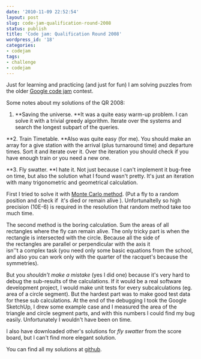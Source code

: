 ```yaml
---
date: '2010-11-09 22:52:54'
layout: post
slug: code-jam-qualification-round-2008
status: publish
title: 'Code jam: Qualification Round 2008'
wordpress_id: '18'
categories:
- codejam
tags:
- challenge
- codejam
---
```


Just for learning and practicing (and just for fun) I am solving puzzles from the older [Google code jam](http://code.google.com/codejam/) contest.




Some notes about my solutions of the QR 2008:




1. **Saving the universe. **It was a quite easy warm-up problem. I can solve it with a trivial greedy algorithm. Iterate over the systems and search the longest subpart of the queries.




**2. Train Timetable. **Also was quite easy (for me). You should make an array for a give station with the arrival (plus turnaround time) and departure times. Sort it and iterate over it. Over the iteration you should check if you have enough train or you need a new one.




**3. Fly swatter. **I hate it. Not just because I can't implement it bug-free on time, but also the solution what I found wasn't pretty. It's just an iteration with many trigonometric and geometrical calculation.




First I tried to solve it with [Monte Carlo method](http://en.wikipedia.org/wiki/Monte_carlo_method). (Put a fly to a random position and check if  it's died or remain alive ). Unfortunaltelly so high precision (10E-6) is required in the resolution that random method take too much time.




The second method is the boring calculation. Sum the areas of all rectangles where the fly can remain alive. The only tricky part is when the rectangle is intersected with the circle. Because all the side of the rectangles are parallel or perpendicular with the axis it isn''t a complex task (you need only some basic equations from the school, and also you can work only with the quarter of the racquet's because the symmetries).




But you _shouldn't make a mistake_ (yes I did one) because it's very hard to debug the sub-results of the calculations. If it would be a real software development project, I would make unit tests for every subcalculations (eg. area of a circle segment). But the hardest part was to make good test data for these sub calculations. At the end of the debugging I took the Google SketchUp, I drew some example case and I measured the area of the triangle and circle segment parts, and with this numbers I could find my bug easily. Unfortunately I wouldn't have been on time.




I also have downloaded other's solutions for _fly swatter_ from the score board, but I can't find more elegant solution.




You can find all my solutions at [github](https://github.com/elek/codejam).



